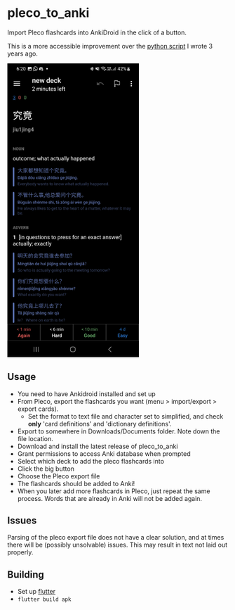 # pleco_to_anki

Import Pleco flashcards into AnkiDroid in the click of a button.

This is a more accessible improvement over the [python script](https://github.com/mkofdwu/pleco_to_anki) I wrote 3 years ago.

<img src="./example/screenshot.jpg" width="300" />

## Usage

- You need to have Ankidroid installed and set up
- From Pleco, export the flashcards you want (menu > import/export > export cards).
  - Set the format to text file and character set to simplified, and check **only** 'card definitions' and 'dictionary definitions'.
- Export to somewhere in Downloads/Documents folder. Note down the file location.
- Download and install the latest release of pleco_to_anki
- Grant permissions to access Anki database when prompted
- Select which deck to add the pleco flashcards into
- Click the big button
- Choose the Pleco export file
- The flashcards should be added to Anki!
- When you later add more flashcards in Pleco, just repeat the same process. Words that are already in Anki will not be added again.

## Issues

Parsing of the pleco export file does not have a clear solution, and at times there will be (possibly unsolvable) issues. This may result in text not laid out properly.

## Building

- Set up [flutter](https://flutter.dev)
- `flutter build apk`